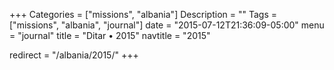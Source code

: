 +++
Categories = ["missions", "albania"]
Description = ""
Tags = ["missions", "albania", "journal"]
date = "2015-07-12T21:36:09-05:00"
menu = "journal"
title = "Ditar • 2015"
navtitle = "2015"

redirect = "/albania/2015/"
+++
